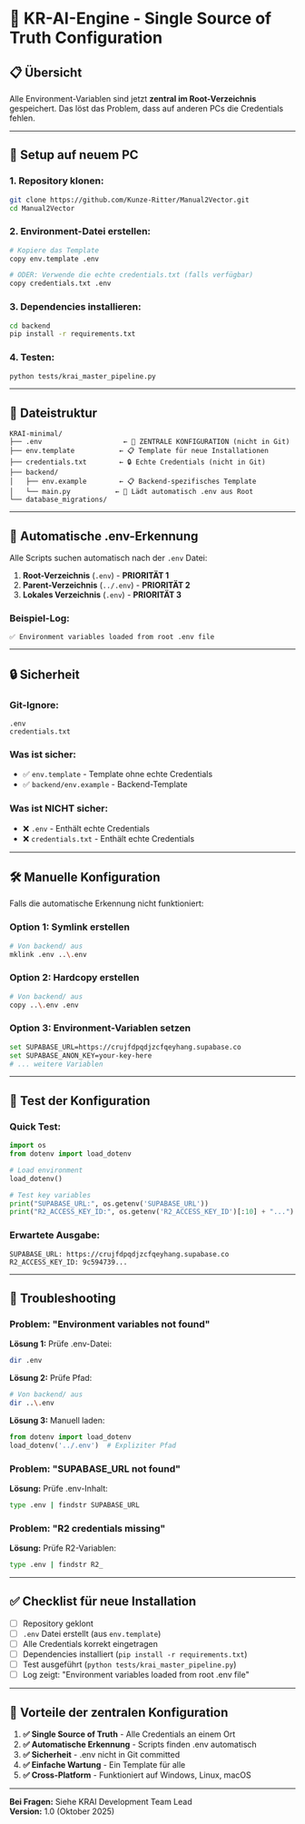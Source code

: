 # 🚀 KR-AI-Engine - Single Source of Truth Configuration

## 📋 **Übersicht**

Alle Environment-Variablen sind jetzt **zentral im Root-Verzeichnis** gespeichert. Das löst das Problem, dass auf anderen PCs die Credentials fehlen.

---

## 🔧 **Setup auf neuem PC**

### **1. Repository klonen:**
```bash
git clone https://github.com/Kunze-Ritter/Manual2Vector.git
cd Manual2Vector
```

### **2. Environment-Datei erstellen:**
```bash
# Kopiere das Template
copy env.template .env

# ODER: Verwende die echte credentials.txt (falls verfügbar)
copy credentials.txt .env
```

### **3. Dependencies installieren:**
```bash
cd backend
pip install -r requirements.txt
```

### **4. Testen:**
```bash
python tests/krai_master_pipeline.py
```

---

## 📁 **Dateistruktur**

```
KRAI-minimal/
├── .env                    ← 🎯 ZENTRALE KONFIGURATION (nicht in Git)
├── env.template           ← 📋 Template für neue Installationen
├── credentials.txt        ← 🔒 Echte Credentials (nicht in Git)
├── backend/
│   ├── env.example        ← 📋 Backend-spezifisches Template
│   └── main.py           ← 🔄 Lädt automatisch .env aus Root
└── database_migrations/
```

---

## 🔄 **Automatische .env-Erkennung**

Alle Scripts suchen automatisch nach der `.env` Datei:

1. **Root-Verzeichnis** (`.env`) - **PRIORITÄT 1**
2. **Parent-Verzeichnis** (`../.env`) - **PRIORITÄT 2** 
3. **Lokales Verzeichnis** (`.env`) - **PRIORITÄT 3**

### **Beispiel-Log:**
```
✅ Environment variables loaded from root .env file
```

---

## 🔒 **Sicherheit**

### **Git-Ignore:**
```gitignore
.env
credentials.txt
```

### **Was ist sicher:**
- ✅ `env.template` - Template ohne echte Credentials
- ✅ `backend/env.example` - Backend-Template

### **Was ist NICHT sicher:**
- ❌ `.env` - Enthält echte Credentials
- ❌ `credentials.txt` - Enthält echte Credentials

---

## 🛠️ **Manuelle Konfiguration**

Falls die automatische Erkennung nicht funktioniert:

### **Option 1: Symlink erstellen**
```bash
# Von backend/ aus
mklink .env ..\.env
```

### **Option 2: Hardcopy erstellen**
```bash
# Von backend/ aus
copy ..\.env .env
```

### **Option 3: Environment-Variablen setzen**
```bash
set SUPABASE_URL=https://crujfdpqdjzcfqeyhang.supabase.co
set SUPABASE_ANON_KEY=your-key-here
# ... weitere Variablen
```

---

## 🧪 **Test der Konfiguration**

### **Quick Test:**
```python
import os
from dotenv import load_dotenv

# Load environment
load_dotenv()

# Test key variables
print("SUPABASE_URL:", os.getenv('SUPABASE_URL'))
print("R2_ACCESS_KEY_ID:", os.getenv('R2_ACCESS_KEY_ID')[:10] + "...")
```

### **Erwartete Ausgabe:**
```
SUPABASE_URL: https://crujfdpqdjzcfqeyhang.supabase.co
R2_ACCESS_KEY_ID: 9c594739...
```

---

## 🚨 **Troubleshooting**

### **Problem: "Environment variables not found"**

**Lösung 1:** Prüfe .env-Datei:
```bash
dir .env
```

**Lösung 2:** Prüfe Pfad:
```bash
# Von backend/ aus
dir ..\.env
```

**Lösung 3:** Manuell laden:
```python
from dotenv import load_dotenv
load_dotenv('../.env')  # Expliziter Pfad
```

### **Problem: "SUPABASE_URL not found"**

**Lösung:** Prüfe .env-Inhalt:
```bash
type .env | findstr SUPABASE_URL
```

### **Problem: "R2 credentials missing"**

**Lösung:** Prüfe R2-Variablen:
```bash
type .env | findstr R2_
```

---

## ✅ **Checklist für neue Installation**

- [ ] Repository geklont
- [ ] `.env` Datei erstellt (aus `env.template`)
- [ ] Alle Credentials korrekt eingetragen
- [ ] Dependencies installiert (`pip install -r requirements.txt`)
- [ ] Test ausgeführt (`python tests/krai_master_pipeline.py`)
- [ ] Log zeigt: "Environment variables loaded from root .env file"

---

## 🎯 **Vorteile der zentralen Konfiguration**

1. **✅ Single Source of Truth** - Alle Credentials an einem Ort
2. **✅ Automatische Erkennung** - Scripts finden .env automatisch
3. **✅ Sicherheit** - .env nicht in Git committed
4. **✅ Einfache Wartung** - Ein Template für alle
5. **✅ Cross-Platform** - Funktioniert auf Windows, Linux, macOS

---

**Bei Fragen:** Siehe KRAI Development Team Lead  
**Version:** 1.0 (Oktober 2025)
